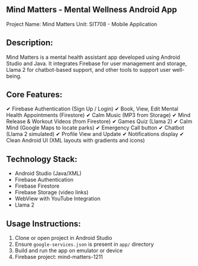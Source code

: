 Mind Matters - Mental Wellness Android App
------------------------------------------

Project Name: Mind Matters
Unit: SIT708 - Mobile Application

Description:
------------
Mind Matters is a mental health assistant app developed using Android Studio and Java.
It integrates Firebase for user management and storage, Llama 2 for chatbot-based support,
and other tools to support user well-being.

Core Features:
--------------
✔ Firebase Authentication (Sign Up / Login)
✔ Book, View, Edit Mental Health Appointments (Firestore)
✔ Calm Music (MP3 from Storage)
✔ Mind Release & Workout Videos (from Firestore)
✔ Games Quiz (Llama 2)
✔ Calm Mind (Google Maps to locate parks)
✔ Emergency Call button
✔ Chatbot (Llama 2 simulated)
✔ Profile View and Update
✔ Notifications display
✔ Clean Android UI (XML layouts with gradients and icons)

Technology Stack:
-----------------
- Android Studio (Java/XML)
- Firebase Authentication
- Firebase Firestore
- Firebase Storage (video links)
- WebView with YouTube Integration
- Llama 2

Usage Instructions:
-------------------
1. Clone or open project in Android Studio
2. Ensure `google-services.json` is present in `app/` directory
3. Build and run the app on emulator or device
4. Firebase project: mind-matters-1211


